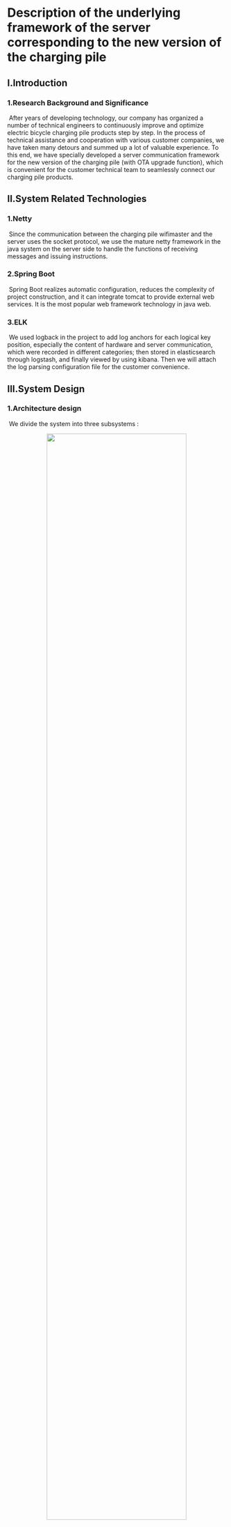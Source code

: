 # Description of the underlying framework of the server corresponding to the new version of the charging pile

## I.Introduction

### 1.Research Background and Significance

​		After years of developing technology, our company has organized a number of technical engineers to continuously improve and optimize electric bicycle charging pile products step by step. In the process of technical assistance and cooperation with various customer companies, we have taken many detours and summed up a lot of valuable experience. To this end, we have specially developed a server communication framework for the new version of the charging pile (with OTA upgrade function), which is convenient for the customer technical team to seamlessly connect our charging pile products.

## II.System Related Technologies
### 1.Netty

​		Since the communication between the charging pile wifimaster and the server uses the socket protocol, we use the mature netty framework in the java system on the server side to handle the functions of receiving messages and issuing instructions.

### 2.Spring Boot

​		Spring Boot realizes automatic configuration, reduces the complexity of project construction, and it can integrate tomcat to provide external web services. It is the most popular web framework technology in java web.

### 3.ELK

​		We used logback in the project to add log anchors for each logical key position, especially the content of hardware and server communication, which were recorded in different categories; then stored in elasticsearch through logstash, and finally viewed by using kibana. Then we will attach the log parsing configuration file for the customer convenience.

## III.System Design
### 1.Architecture design

​	We divide the system into three subsystems :

<center><img src="images/frame1.png" width="80%"></center>

### 2.single-charging-client

​	Simulate charging pile hardware to realize all protocol contents.

<center><img src="images/frame2.png" width="80%"></center>
​	This system is directly built on the kingmeter-socket-framework, loaded with socket client and web server, and the user requests the http interface provided by postman to simulate the operation of the physical hardware of the charging pile, such as scanning the code to rent a bicycle, the bicycle enters the pile, and fault reporting, etc. This module is designed to test the connectivity and logical correctness of single-charging-server and single-charging-business.

### 3.single-charging-server

<center><img src="images/frame3.png" width="80%"></center>
​		The server program for docking the charging pile hardware includes socket server and web server. The socket server is mainly for docking the charging pile system, and the web server is mainly for docking the business system. The integrated web server here is mainly used to receive the instructions of the business system. Of course, we can use Message Queue, grpc and other technologies to achieve this communication, which can be modified according to customer ideas.

​		We mainly explain single-charging-server, and the other two systems are auxiliary systems. In actual operation, they are replaced by the real charging pile wifimaster and the customer's real business operation system.

​		The single-charging-server is based on netty and spring boot, and it provides both socket services and web services. We split it into kingmeter-dto, kingmeter-dto-charging, kingmeter-utils, kingmeter-socket-framework, kingmeter-socket-charging, and single-charging-server. Modules have forward and backward dependencies.

​		Based on the principle of kiss (keep it stupid simple), we try to make the server's communication module light and thin without participating in any business logic, but as a tool for transparent data transmission to increase its robustness and stability.

### 4.single-charging-business

​		Simulate the business system (user,money,order,trip and other business logic), and it sends commands such as rental order to the single-charging-server

<center><img src="images/frame4.png" width="80%"></center>
## IV.System Implementation

### 1.kingmeter-common

​		Error, log anchor, http return, code collection, application context management

### 2.kingmeter-dto-charging

​		This module mainly encapsulates the data model of the round-trip communication between the charging pile and the server.

com.kingmeter.dto.charging.latest: 
​	it is the new version of the charging pile (with ota) communication data model package
com.kingmeter.dto.charging.old:
​	it is the old version of the charging pile (without ota) communication data model package

### 3.kingmeter-utils 

​		enumeration type, utility class

### 4.kingmeter-socket-framework

​		The socket core tool “module” encapsulates the server program as the underlying code of the server side and the simulated test client side, including encoding and decoding, device information management, etc. The contents of the package are explained in turn as follows:

application : 

​		The socket command is sent, and the information reported by the charging pile is obtained by polling.

business : 

​		Process the information reported by the iot device, and dispatch the information to the business processing class RequestStrategy (kingmeter-socket-charging will implement the RequestStrategy interface, and the strategy mode is used here).

codec :

​		The communication between the iot device and the server is based on a set of custom codec protocols in the form of fixed-length messages. When decoding, the received byte stream is unpacked, and the byte array corresponding to a complete message is passed to the ClientHandler or ServerHandler under the role package for processing. When encoding, the ResponseBody is encoded into the byte stream required for communication and sent out by the SocketChannel.

config :

​		According to the custom codec protocol, the content at the beginning of the message, the content at the end, and the length of the message are obtained from the configuration file, so that it can be configured flexibly, because our company not only has charging piles, but also intelligent horseshoe locks. Front mortise lock and single iron stake are all built on this module, and kingmeter-socket-charging is just one of them.

dto:

​		It is mainly the base class that encapsulates the interaction data model between iot devices and servers. Based on this module, the upper-level modules such as kingmeter-socket-charging will be parsed into different data model implementations according to different function codes.

idletrigger :

​		The netty server or client will monitor the message sent by the other end, and every time a message is received, it will restart the timing. If the other party's information is not received in particular period, it is considered that the other party is disconnected and will force the communication of the other party to be disconnected.

role : 

​		It is divided into two roles: client and server. Client is mainly used by the underlying framework package used when the upper layer is implemented as the client side, and server is used by the server side. The respective ChannelInitializer will be configured with idleTiger, codec, and business handler implementation. .

strategy :

​		Strategy pattern parent class which is mainly used to forward the message to the specific business layer after receiving it.

util : 

​		CacheUtil mainly caches the hardware information that has been connected, because these hardware information will only have meaning when the connection between the two parties is successful, and in order to ensure the speed of reading and writing, it can only be stored in memory, no need to persist into a hard disk or database. Of course, the business system can back up a copy of the corresponding information at the same time, which is convenient for the business management system to query and use.

### 5.kingmeter-socket-charging

​		Based on kingmeter-socket-framework, it is implemented for charging piles. Parallel to this module and modules similar to kingmeter-socket-smartlock, kingmeter-socket-frontlock, etc. can be implemented.

acl : 

​		acl is the abbreviation of Anticorruption Layer. It borrows the concept of domain driven design and is mainly used to isolate the underlying communication and business logic, so that all parties do not interfere with each other and achieve isolation and decoupling.

#### Business:

code : 	

​			Established according to the function code calibrated on the charging pile tcp communication protocol document.

stragegy : 	

​			All classes in this package implement RequestStrategy, and each function code has 	a corresponding specific implementation. This is the embodiment of the strategy pattern.

tracker :	 

​			This is used for ota remote upgrade. We implement ota remote upgrade. 

The steps are as follows:

​		A. The server sends an instruction to query the bicycle information to the charging pile

​		B. The server receives the pile bicycle information reported by the charging pile and triggers C 

​		C. The server sends remote upgrade instructions

​		D. The server receives the charging upgrade confirmation message

​		E. After the charging pile self-upgrades, it will automatically power off and restart, and will report the login request

​		F. The server receives the login request and checks whether there is an upgrade command for the charging pile before, and if so, it will actively trigger G

​		G. The server sends the command to query the bicycle information to the charging pile again

​		H.The server receives the bicycle information reported by the charging pile , compares it with the information received by B, and finally notifies the business management system of the comparison result.

utils : 

​		The worker is mainly responsible for forwarding messages received by the server to 	specific business implementations (classes in the stragey package).
rest: 
​		The encapsulation server sends instructions to shield the details of the byte stream. The upper-layer logic only needs to send the model data, and it also includes synchronously waiting for the return result of the charging pile within the set timeout period.

### 6.single-charging-server

​		This project is built on kingmeter-socket-charging, loaded with socket server and web server, and can also determine whether it is a stand-alone test mode or a connection business system mode according to kingmeter.requestBusiness in the configuration file. BusinessServiceImpl communicates with the business system through http. In order to simplify, this project does not add permission control for the http service. If necessary, it can be extended by itself. However, when requesting the business system, we can add a mutually agreed token to the request message header.

​		In practical applications, the operator can rewrite the project according to its own architectural characteristics, and use in-process communication in the business system to access the underlying framework provided by the kingmeter-socket-charging. Of course, the project can also be improved, combining the business system with this method. The project is isolated and the inter-process communication method is used to achieve the purpose of high cohesion and low coupling.

### 7.Communication between subsystems

​		The existence of the two subsystems single-charging-client and single-charging-business is only to verify the feasibility and stability of the single-charging-server system and the underlying socket server. In actual production, these two subsystems must be replaced, and the single-charging-server can also choose whether to improve or cancel it according to the specific situation of the autonomous software system and directly connect to kingmeter-socket-charging.

​		During the test, the communication between the three subsystems uses the http protocol, and the specific communication content can be found in the relevant code. Moreover, if they are all deployed on the same server or different servers in the same LAN, the http performance will not become the bottleneck of data flow.

​		Obviously, in order to pursue the ultimate performance in the actual operating environment, it is the best for the business system to directly access kingmeter-socket-charging, but this will also slightly increase the system complexity. It is recommended not to do this in the early stage of system access. To achieve the purpose of system decoupling, it is acceptable to lose a little performance, especially when the site equipment does not reach the level of more than 10,000.

## V.System Test
​	When we connect the hardware system and the business system, we divide the process into many stages to ensure that each step goes smoothly, and the current step is the guarantee prerequisite for the next step. Please try to follow the steps as much as possible. Although the process will be a little tedious, it is still necessary for troubleshooting. Otherwise, if you start debugging as a whole, once a fault occurs, troubleshooting will be a headache.
<center><img src="images/frame5.png" width="80%"></center>
​	Regarding the stress test, single-charging-client can configure the number of simulated devices in the configuration, and users can configure the number of charging pile sites by themselves.
## VI.Conclusion and Outlook
​	We can use a variety of programming languages to build a socket server. In the java system, Netty provides an asynchronous, event-driven network application framework and tools to rapidly develop high-performance, high-reliability network servers and client programs. Of course, customer can also use python's tornado for socket server development.

​	Anyway, they are all communication development based on tcp/ip protocol. Please pay carefully attention to the following points:

​		A. Sticky packet unpacking processing. The instability of the network may cause the packet information to be incomplete or extra. We use the sequence of tcp messages to achieve unpacking processing.

​		B. Modify the number of file handles in the linux system. By default, the linux system accepts a maximum of 1024 socket connections for a process. Obviously, this needs to be adjusted.

​		C.Select and Epoll selection, using Epoll when the device connection increases a lot, the performance will not decrease much.

​		D. For example, a sudden power failure, or when the network signal quality is poor for a long time, the iot device is likely to be passively disconnected from the network. At this time, the server does not know that the device is disconnected, so it can only be connected by attaching a timer to each connection. When there is a message communication, it will be reset to 0, and then the time will be accumulated. After the timeout, it is determined that the iot device has been disconnected, and the connection here is actively disconnected, and then the business system is notified.

​		E. When running a socket server, it is necessary to monitor the memory and cpu usage of the server to ensure that the server can run normally and stably.

​		F. Flow Control

## VII.Appendix File
A. logstash configuration file
B. postman config file
